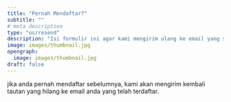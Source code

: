 ```yaml
---
title: "Pernah Mendaftar?"
subtitle: ""
# meta description
type: "os/resend"
description: "Isi formulir ini agar kami mengirim ulang ke email yang sudah terdaftar sebelumnya."
image: images/thumbnail.jpg
opengraph:
  image: images/thumbnail.jpg
draft: false
---
```


jika anda pernah mendaftar sebelumnya, kami akan mengirim kembali tautan yang hilang ke email anda yang telah terdaftar.
